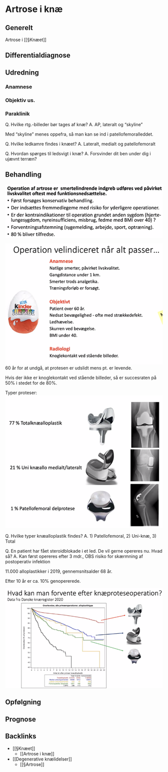 # Artrose i knæ
## Generelt
Artrose i [[§Knæet]]

## Differentialdiagnose


## Udredning
### Anamnese

### Objektiv us.

### Paraklinik
Q. Hvilke rtg.-billeder bør tages af knæ?
A. AP, lateralt og “skyline”

Med “skyline” menes oppefra, så man kan se ind i patellofemoralleddet.

Q. Hvilke ledkamre findes i knæet?
A. Lateralt, medialt og patellofemoralt

Q. Hvordan spørges til ledsvigt i knæ?
A. Forsvinder dit ben under dig i ujævnt terræn?

## Behandling
![](BearImages/15D39E1F-7B29-4BD0-BB25-F0587E7287C6-9395-00001F6F7D9EFCCC/71595CED-8179-417B-8342-83CDC0A02EC2.png)

![](BearImages/AAE7B750-820E-4AEE-A50B-962AA6AA6FAE-9395-00001FA6889FDDB4/21A2FAB4-EF4F-4A74-9EF2-D2B621E51280.png)
60 år for at undgå, at protesen er udslidt mens pt. er levende.

Hvis der ikke er knoglekontakt ved stående billeder, så er succesraten på 50% i stedet for de 80%.

Typer proteser:
![](BearImages/8E9079D3-3C01-4AC1-B2EF-F0D5F0973108-9395-00001FC0F53E57A2/D846DC2A-151E-4C88-919D-AFAA80D2F714.png)

Q. Hvilke typer knæalloplastik findes?
A. 1) Patellofemoral, 2) Uni-knæ, 3) Total


Q. En patient har fået steroidblokade i et led. De vil gerne opereres nu. Hvad så? 
A. Kan først opereres efter 3 mdr., OBS risiko for skærmning af postoperativ infektion

11.000 alloplastikker i 2019, gennemsnitsalder 68 år.

Efter 10 år er ca. 10% genopererede.

![](BearImages/F2B6E251-9306-4306-99FF-476910C12340-9395-00001FDCE493EA8E/F5E90465-0EB4-43A8-9CD0-CC26FC592648.png)

## Opfølgning


## Prognose
 

<!-- #anki/tag/med/Orto #anki/deck/Medicine -->

## Backlinks
* [[§Knæet]]
	* [[Artrose i knæ]]
* [[Degenerative knælidelser]]
	* [[§Artrose]]

<!-- #anki/tag/med/Orto #anki/deck/Medicine -->

<!-- {BearID:DCB9C8A5-134D-49FD-A34A-EC06FEF2250C-9395-00001DCEAD08E901} -->
